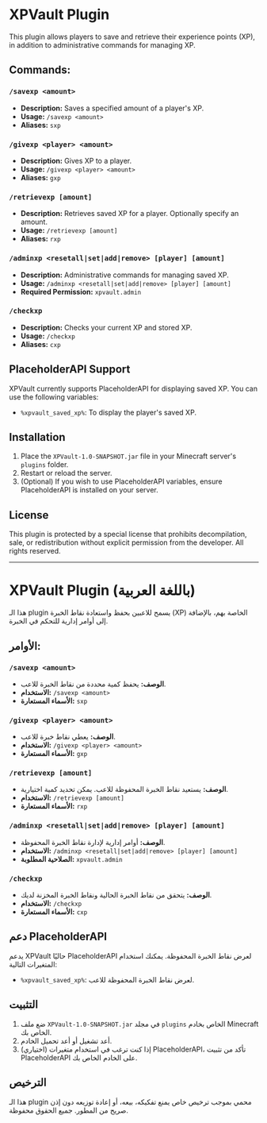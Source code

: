 # XPVault Plugin

This plugin allows players to save and retrieve their experience points (XP), in addition to administrative commands for managing XP.

## Commands:

### `/savexp <amount>`
- **Description:** Saves a specified amount of a player's XP.
- **Usage:** `/savexp <amount>`
- **Aliases:** `sxp`

### `/givexp <player> <amount>`
- **Description:** Gives XP to a player.
- **Usage:** `/givexp <player> <amount>`
- **Aliases:** `gxp`

### `/retrievexp [amount]`
- **Description:** Retrieves saved XP for a player. Optionally specify an amount.
- **Usage:** `/retrievexp [amount]`
- **Aliases:** `rxp`

### `/adminxp <resetall|set|add|remove> [player] [amount]`
- **Description:** Administrative commands for managing saved XP.
- **Usage:** `/adminxp <resetall|set|add|remove> [player] [amount]`
- **Required Permission:** `xpvault.admin`

### `/checkxp`
- **Description:** Checks your current XP and stored XP.
- **Usage:** `/checkxp`
- **Aliases:** `cxp`

## PlaceholderAPI Support

XPVault currently supports PlaceholderAPI for displaying saved XP. You can use the following variables:

-   `%xpvault_saved_xp%`: To display the player's saved XP.

## Installation

1.  Place the `XPVault-1.0-SNAPSHOT.jar` file in your Minecraft server's `plugins` folder.
2.  Restart or reload the server.
3.  (Optional) If you wish to use PlaceholderAPI variables, ensure PlaceholderAPI is installed on your server.

## License

This plugin is protected by a special license that prohibits decompilation, sale, or redistribution without explicit permission from the developer. All rights reserved.

---

# XPVault Plugin (باللغة العربية)

هذا الـ plugin يسمح للاعبين بحفظ واستعادة نقاط الخبرة (XP) الخاصة بهم، بالإضافة إلى أوامر إدارية للتحكم في الخبرة.

## الأوامر:

### `/savexp <amount>`
- **الوصف:** يحفظ كمية محددة من نقاط الخبرة للاعب.
- **الاستخدام:** `/savexp <amount>`
- **الأسماء المستعارة:** `sxp`

### `/givexp <player> <amount>`
- **الوصف:** يعطي نقاط خبرة للاعب.
- **الاستخدام:** `/givexp <player> <amount>`
- **الأسماء المستعارة:** `gxp`

### `/retrievexp [amount]`
- **الوصف:** يستعيد نقاط الخبرة المحفوظة للاعب. يمكن تحديد كمية اختيارية.
- **الاستخدام:** `/retrievexp [amount]`
- **الأسماء المستعارة:** `rxp`

### `/adminxp <resetall|set|add|remove> [player] [amount]`
- **الوصف:** أوامر إدارية لإدارة نقاط الخبرة المحفوظة.
- **الاستخدام:** `/adminxp <resetall|set|add|remove> [player] [amount]`
- **الصلاحية المطلوبة:** `xpvault.admin`

### `/checkxp`
- **الوصف:** يتحقق من نقاط الخبرة الحالية ونقاط الخبرة المخزنة لديك.
- **الاستخدام:** `/checkxp`
- **الأسماء المستعارة:** `cxp`

## دعم PlaceholderAPI

يدعم XPVault حاليًا PlaceholderAPI لعرض نقاط الخبرة المحفوظة. يمكنك استخدام المتغيرات التالية:

-   `%xpvault_saved_xp%`: لعرض نقاط الخبرة المحفوظة للاعب.

## التثبيت

1.  ضع ملف `XPVault-1.0-SNAPSHOT.jar` في مجلد `plugins` الخاص بخادم Minecraft الخاص بك.
2.  أعد تشغيل أو أعد تحميل الخادم.
3.  (اختياري) إذا كنت ترغب في استخدام متغيرات PlaceholderAPI، تأكد من تثبيت PlaceholderAPI على الخادم الخاص بك.

## الترخيص

هذا الـ plugin محمي بموجب ترخيص خاص يمنع تفكيكه، بيعه، أو إعادة توزيعه دون إذن صريح من المطور. جميع الحقوق محفوظة.


